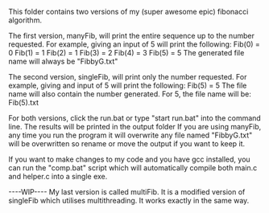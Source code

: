 This folder contains two versions of my (super awesome epic) fibonacci algorithm.

The first version, manyFib, will print the entire sequence up to the number requested.
For example, giving an input of 5 will print the following:
Fib(0) = 0
Fib(1) = 1
Fib(2) = 1
Fib(3) = 2
Fib(4) = 3
Fib(5) = 5
The generated file name will always be "FibbyG.txt"

The second version, singleFib, will print only the number requested.
For example, giving and input of 5 will print the following:
Fib(5) = 5
The file name will also contain the number generated. For 5, the file name will be:
Fib(5).txt

For both versions, click the run.bat or type "start run.bat" into the command line. The results will be printed in the output folder
If you are using manyFib, any time you run the program it will overwrite any file named "FibbyG.txt" will be overwritten so rename or move the output if you want to keep it.

If you want to make changes to my code and you have gcc installed, you can run the "comp.bat" script which will automatically compile both main.c and helper.c into a single exe.

----WIP----
My last version is called multiFib. It is a modified version of singleFib which utilises multithreading. It works exactly in the same way. 
